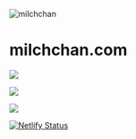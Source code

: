 ![milchchan](https://user-images.githubusercontent.com/246691/222435624-52343751-e2d6-4306-97eb-b2c179e02e49.png)

# milchchan.com

![](https://github.com/milchchan/milchchan.github.io/workflows/Azure%20Static%20Web%20Apps%20CI%2FCD/badge.svg)

![](https://github.com/milchchan/milchchan.github.io/workflows/Deploy%20to%20Firebase%20Hosting%20on%20merge/badge.svg)

![](https://github.com/milchchan/milchchan.github.io/workflows/Netlify/badge.svg)

[![Netlify Status](https://api.netlify.com/api/v1/badges/6ecd0ddc-6184-4fb3-b7c7-d84ac4c33bb7/deploy-status)](https://app.netlify.com/sites/milchchan/deploys)
